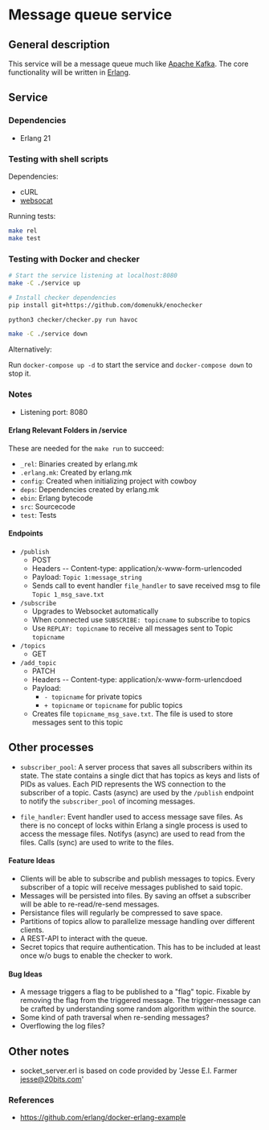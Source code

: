 Message queue service
=====================

General description
-------------------

This service will be a message queue much like [Apache Kafka](https://kafka.apache.org/). The core functionality will be written in [Erlang](https://www.erlang.org/).

Service
-------

### Dependencies

-	Erlang 21

### Testing with shell scripts

Dependencies:

-	cURL
-	[websocat](https://github.com/vi/websocat)

Running tests:

```sh
make rel
make test
```

### Testing with Docker and checker

```sh
# Start the service listening at localhost:8080
make -C ./service up

# Install checker dependencies
pip install git+https://github.com/domenukk/enochecker

python3 checker/checker.py run havoc

make -C ./service down
```

Alternatively:

Run `docker-compose up -d` to start the service and `docker-compose down` to stop it.

### Notes

-	Listening port: 8080

#### Erlang Relevant Folders in /service

These are needed for the `make run` to succeed:

-	`_rel`: Binaries created by erlang.mk
-	`.erlang.mk`: Created by erlang.mk
-	`config`: Created when initializing project with cowboy
-	`deps`: Dependencies created by erlang.mk
-	`ebin`: Erlang bytecode
-	`src`: Sourcecode
-	`test`: Tests

#### Endpoints

-	`/publish`
	-	POST
	-	Headers -- Content-type: application/x-www-form-urlencoded
	-	Payload: `Topic 1:message_string`
	-	Sends call to event handler `file_handler` to save received msg to file `Topic 1_msg_save.txt`
-	`/subscribe`
	-	Upgrades to Websocket automatically
	-	When connected use `SUBSCRIBE: topicname` to subscribe to topics
	-	Use `REPLAY: topicname` to receive all messages sent to Topic `topicname`
-	`/topics`
	-	GET
-	`/add_topic`
	-	PATCH
	-	Headers -- Content-type: application/x-www-form-urlencdoed
	-	Payload:
		-	`- topicname` for private topics
		-	`+ topicname` or `topicname` for public topics
	-	Creates file `topicname_msg_save.txt`. The file is used to store messages sent to this topic

Other processes
---------------

-	`subscriber_pool`: A server process that saves all subscribers within its state. The state contains a single dict that has topics as keys and lists of PIDs as values. Each PID represents the WS connection to the subscriber of a topic. Casts (async) are used by the `/publish` endpoint to notify the `subscriber_pool` of incoming messages.

-	`file_handler`: Event handler used to access message save files. As there is no concept of locks within Erlang a single process is used to access the message files. Notifys (async) are used to read from the files. Calls (sync) are used to write to the files.

#### Feature Ideas

-	Clients will be able to subscribe and publish messages to topics. Every subscriber of a topic will receive messages published to said topic.
-	Messages will be persisted into files. By saving an offset a subscriber will be able to re-read/re-send messages.
-	Persistance files will regularly be compressed to save space.
-	Partitions of topics allow to parallelize message handling over different clients.
-	A REST-API to interact with the queue.
-	Secret topics that require authentication. This has to be included at least once w/o bugs to enable the checker to work.

#### Bug Ideas

-	A message triggers a flag to be published to a "flag" topic. Fixable by removing the flag from the triggered message. The trigger-message can be crafted by understanding some random algorithm within the source.
-	Some kind of path traversal when re-sending messages?
-	Overflowing the log files?

Other notes
-----------

-	socket_server.erl is based on code provided by 'Jesse E.I. Farmer jesse@20bits.com'

### References

-	https://github.com/erlang/docker-erlang-example
